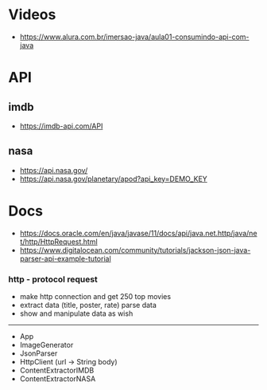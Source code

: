 # Videos
- https://www.alura.com.br/imersao-java/aula01-consumindo-api-com-java
# API 
## imdb
- https://imdb-api.com/API
## nasa
- https://api.nasa.gov/
- https://api.nasa.gov/planetary/apod?api_key=DEMO_KEY
# Docs
- https://docs.oracle.com/en/java/javase/11/docs/api/java.net.http/java/net/http/HttpRequest.html
- https://www.digitalocean.com/community/tutorials/jackson-json-java-parser-api-example-tutorial
### http - protocol request 
- make http connection and get 250 top movies
- extract data (title, poster, rate)  parse data
- show and manipulate data as wish

--------------------------------------------
- App
- ImageGenerator
- JsonParser
- HttpClient (url -> String body)
- ContentExtractorIMDB
- ContentExtractorNASA